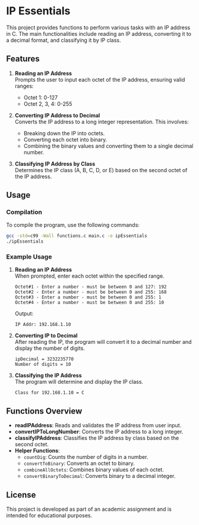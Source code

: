 # IP Essentials

This project provides functions to perform various tasks with an IP address in C. The main functionalities include reading an IP address, converting it to a decimal format, and classifying it by IP class.

## Features

1. **Reading an IP Address**  
   Prompts the user to input each octet of the IP address, ensuring valid ranges:
   - Octet 1: 0-127
   - Octet 2, 3, 4: 0-255

2. **Converting IP Address to Decimal**  
   Converts the IP address to a long integer representation. This involves:
   - Breaking down the IP into octets.
   - Converting each octet into binary.
   - Combining the binary values and converting them to a single decimal number.

3. **Classifying IP Address by Class**  
   Determines the IP class (A, B, C, D, or E) based on the second octet of the IP address.

## Usage

### Compilation

To compile the program, use the following commands:

```bash
gcc -std=c99 -Wall functions.c main.c -o ipEssentials
./ipEssentials
```

### Example Usage

1. **Reading an IP Address**  
   When prompted, enter each octet within the specified range.

   ```plaintext
   Octet#1 - Enter a number - must be between 0 and 127: 192
   Octet#2 - Enter a number - must be between 0 and 255: 168
   Octet#3 - Enter a number - must be between 0 and 255: 1
   Octet#4 - Enter a number - must be between 0 and 255: 10
   ```

   Output:
   ```plaintext
   IP Addr: 192.168.1.10
   ```

2. **Converting IP to Decimal**  
   After reading the IP, the program will convert it to a decimal number and display the number of digits.

   ```plaintext
   ipDecimal = 3232235770
   Number of digits = 10
   ```

3. **Classifying the IP Address**  
   The program will determine and display the IP class.

   ```plaintext
   Class for 192.168.1.10 = C
   ```

## Functions Overview

- **readIPAddress**: Reads and validates the IP address from user input.
- **convertIPToLongNumber**: Converts the IP address to a long integer.
- **classifyIPAddress**: Classifies the IP address by class based on the second octet.
- **Helper Functions**:
  - `countDig`: Counts the number of digits in a number.
  - `convertToBinary`: Converts an octet to binary.
  - `combineAllOctets`: Combines binary values of each octet.
  - `convertBinaryToDecimal`: Converts binary to a decimal integer.

## License
This project is developed as part of an academic assignment and is intended for educational purposes.
